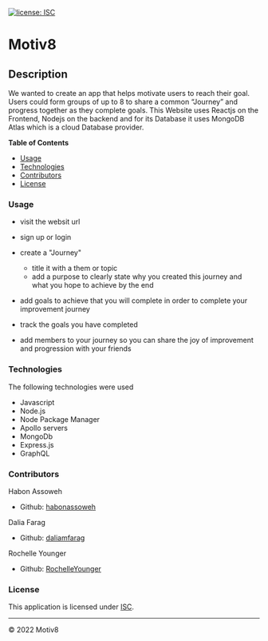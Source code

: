 [![license: ISC](https://img.shields.io/badge/License-ISC-lightblue)](https://opensource.org/licenses/ISC)

# Motiv8

## Description
We wanted to create an app that helps motivate users to reach their goal. Users could form groups of up to 8 to share a common “Journey” and progress together as they complete goals. This Website uses Reactjs on the Frontend, Nodejs on the backend and for its Database it uses MongoDB Atlas which is a cloud Database provider.


**Table of Contents**

  * [Usage](#usage)
  * [Technologies](#technologies)
  * [Contributors](#contributors)
  * [License](#license)



### Usage

  - visit the websit url

 - sign up or login

 - create a "Journey" 
    - title it with a them or topic
    - add a purpose to clearly state why you created this journey and what you hope to achieve by the end

 - add goals to achieve that you will complete in order to complete your improvement journey
 - track the goals you have completed
 - add members to your journey so you can share the joy of improvement and progression with your friends

### Technologies
The following technologies were used
 - Javascript
 - Node.js
 - Node Package Manager
 - Apollo servers
 - MongoDb
 - Express.js
 - GraphQL


### Contributors

Habon Assoweh
  
 -   Github: [habonassoweh](https://github.com/habonassoweh)
  
Dalia Farag
    
 -  Github: [daliamfarag](https://github.com/daliamfarag)
  
Rochelle Younger
    
 -  Github: [RochelleYounger](https://github.com/RochelleYounger)


### License

This application is licensed under [ISC](https://opensource.org/licenses/ISC).

---
© 2022 Motiv8
